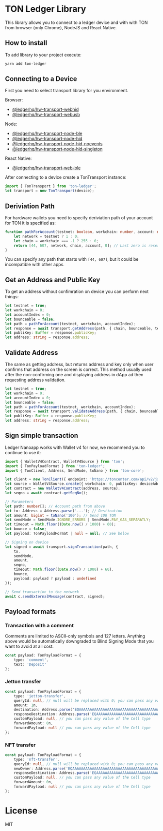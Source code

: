 # TON Ledger Library

This library allows you to connect to a ledger device and with with TON from browser (only Chrome), NodeJS and React Native.

## How to install

To add library to your project execute: 

```bash
yarn add ton-ledger
```

## Connecting to a Device

First you need to select transport library for you environment.

Browser:
* [@ledgerhq/hw-transport-webhid](https://www.npmjs.com/package/@ledgerhq/hw-transport-webhid)
* [@ledgerhq/hw-transport-webusb](https://www.npmjs.com/package/@ledgerhq/hw-transport-webusb)

Node:
* [@ledgerhq/hw-transport-node-ble](https://www.npmjs.com/package/@ledgerhq/hw-transport-node-ble)
* [@ledgerhq/hw-transport-node-hid](https://www.npmjs.com/package/@ledgerhq/hw-transport-node-hid)
* [@ledgerhq/hw-transport-node-hid-noevents](https://www.npmjs.com/package/@ledgerhq/hw-transport-node-hid-noevents)
* [@ledgerhq/hw-transport-node-hid-singleton](https://www.npmjs.com/package/@ledgerhq/hw-transport-node-hid-singleton)

React Native:
* [@ledgerhq/hw-transport-web-ble](https://www.npmjs.com/package/@ledgerhq/hw-transport-web-ble)

After connecting to a device create a TonTransport instance:
```typescript
import { TonTransport } from 'ton-ledger';
let transport = new TonTransport(device);
```

## Deriviation Path

For hardware wallets you need to specify deriviation path of your account for TON it is specified as:

```typescript
function pathForAccount(testnet: boolean, workchain: number, account: number) {
    let network = testnet ? 1 : 0;
    let chain = workchain === -1 ? 255 : 0;
    return [44, 607, network, chain, account, 0]; // Last zero is reserved for alternative wallet contracts
}
```

You can specify any path that starts with `[44, 607]`, but it could be incompatible with other apps.

## Get an Address and Public Key

To get an address without confimration on device you can perform next things:

```typescript
let testnet = true;
let workchain = 0;
let accountIndex = 0;
let bounceable = false;
let path = pathForAccount(testnet, workchain, accountIndex);
let response = await transport.getAddress(path, { chain, bounceable, testOnly: testnet });
let publiKey: Buffer = response.publicKey;
let address: string = response.address;
```

## Validate Address

The same as getting address, but returns address and key only when user confirms that address on the screen is correct. This method usually used after the non-confirming one and displaying address in dApp ad then requesting address validation.

```typescript
let testnet = true;
let workchain = 0;
let accountIndex = 0;
let bounceable = false;
let path = pathForAccount(testnet, workchain, accountIndex);
let response = await transport.validateAddress(path, { chain, bounceable, testOnly: testnet });
let publiKey: Buffer = response.publicKey;
let address: string = response.address;
```

## Sign simple transaction

Ledger Nanoapp works with Wallet v4 for now, we recommend you to continue to use it:

```typescript
import { WalletV4Contract, WalletV4Source } from 'ton';
import { TonPayloadFormat } from 'ton-ledger';
import { TonClient, Address, SendMode, toNano } from 'ton-core';

let client = new TonClient({ endpoint: 'https://toncenter.com/api/v2/jsonRPC' });
let source = WalletV4Source.create({ workchain: 0, publicKey: deviceAddress.publicKey });
let contract = new WalletV4Contract(address, source);
let seqno = await contract.getSeqNo();

// Parameters
let path: number[]; // Account path from above
let to: Address = Address.parse('...'); // Destination
let amount: bigint = toNano('100'); // Send 100 TON
let sendMode = SendMode.IGNORE_ERRORS | SendMode.PAY_GAS_SEPARATLY;
let timeout = Math.floor((Date.now() / 1000) + 60);
let bounce = false;
let payload: TonPayloadFormat | null = null; // See below

// Signing on device
let signed = await transport.signTransaction(path, {
    to,
    sendMode,
    amount,
    seqno,
    timeout: Math.floor((Date.now() / 1000) + 60),
    bounce,
    payload: payload ? payload : undefined
});

// Send transaction to the network
await c.sendExternalMessage(contract, signed);

```

## Payload formats

### Transaction with a comment
Comments are limited to ASCII-only symbols and 127 letters. Anything above would be automatically downgraded to Blind Signing Mode that you want to avoid at all cost.

```typescript
const payload: TonPayloadFormat = {
    type: 'comment',
    text: 'Deposit'
};
```

### Jetton transfer

```typescript
const payload: TonPayloadFormat = {
    type: 'jetton-transfer',
    queryId: null, // null will be replaced with 0; you can pass any value of the BigInt type
    amount: 1n,
    destination: Address.parse('EQAAAAAAAAAAAAAAAAAAAAAAAAAAAAAAAAAAAAAAAAAAAM9c'),
    responseDestination: Address.parse('EQAAAAAAAAAAAAAAAAAAAAAAAAAAAAAAAAAAAAAAAAAAAM9c'),
    customPayload: null, // you can pass any value of the Cell type
    forwardAmount: 0n,
    forwardPayload: null // you can pass any value of the Cell type
};
```

### NFT transfer

```typescript
const payload: TonPayloadFormat = {
    type: 'nft-transfer',
    queryId: null, // null will be replaced with 0; you can pass any value of the BigInt type
    newOwner: Address.parse('EQAAAAAAAAAAAAAAAAAAAAAAAAAAAAAAAAAAAAAAAAAAAM9c'),
    responseDestination: Address.parse('EQAAAAAAAAAAAAAAAAAAAAAAAAAAAAAAAAAAAAAAAAAAAM9c'),
    customPayload: null, // you can pass any value of the Cell type
    forwardAmount: 0n,
    forwardPayload: null // you can pass any value of the Cell type
};
```

# License

MIT
